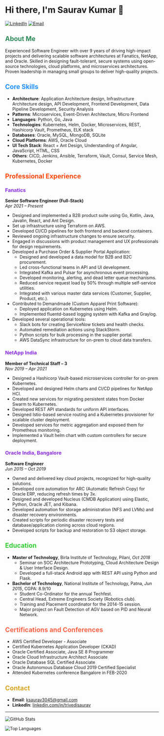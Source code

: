 # Hi there, I'm Saurav Kumar 👋

[![LinkedIn](https://img.shields.io/badge/LinkedIn-blue?style=flat&logo=linkedin&labelColor=blue)](https://www.linkedin.com/in/trivedisaurav/)
[![Email](https://img.shields.io/badge/Email-ksaurav3045@gmail.com-blue?style=flat&logo=gmail&labelColor=blue)](mailto:ksaurav3045@gmail.com)

## <span style="color: #2E8B57;">About Me</span>

Experienced Software Engineer with over 9 years of driving high-impact projects and delivering scalable software architectures at Fanatics, NetApp, and Oracle. Skilled in designing fault-tolerant, secure systems using open-source technologies, cloud platforms, and microservices architectures. Proven leadership in managing small groups to deliver high-quality projects.

## <span style="color: #1E90FF;">Core Skills</span>

- **Architecture**: Application Architecture design, Infrastructure Architecture design, API Development, Frontend Development, Data Pipeline Development, Security Analysis
- **Patterns**: Microservices, Event-Driven Architecture, Micro Frontend
- **Languages**: Python, Go, Java
- **Technologies**: Kubernetes, Helm, Docker, Microservices, REST, Hashicorp Vault, Prometheus, ELK stack
- **Databases**: Oracle, MySQL, MongoDB, SQLite
- **Cloud Platforms**: AWS, Oracle Cloud
- **UI Tech Stack**: React + Ant Design, Understanding of Angular, JavaScript, HTML, CSS
- **Others**: CICD, Jenkins, Ansible, Terraform, Vault, Consul, Service Mesh, Kubernetes, Docker

## <span style="color: #FF4500;">Professional Experience</span>

### <span style="color: #8A2BE2;">Fanatics</span>
**Senior Software Engineer (Full-Stack)**  
*Apr 2021 – Present*

- Designed and implemented a B2B product suite using Go, Kotlin, Java, Javalin, React, and Ant Design.
- Set up infrastructure using Terraform on AWS.
- Developed CI/CD pipelines for both frontend and backend containers.
- Reviewed ongoing infrastructure changes to ensure security.
- Engaged in discussions with product management and UX professionals for design requirements.
- Developed a Purchase Order & Supplier Portal Application:
  - Designed and developed a data model for B2B and B2C procurement.
  - Led cross-functional teams in API and UI development.
  - Integrated Kafka and Pulsar for asynchronous event processing.
  - Developed monitoring, alerting, and dead letter queue mechanisms.
  - Reduced service request load by 50% through multiple self-service utilities.
  - Integrated with various master data services (Customer, Supplier, Product, etc.).
- Contributed to Demandmade (Custom Apparel Print Software):
  - Deployed application on Kubernetes using Helm.
  - Implemented fluentd-based logging system with Kafka and Graylog.
- Developed several operational tools:
  - Slack bots for creating ServiceNow tickets and health checks.
  - Automated remediation actions using StackStorm.
  - Python scripts for bulk processing in the supplier portal.
  - AWS DataSync infrastructure for on-prem to cloud data transfers.

### <span style="color: #8A2BE2;">NetApp India</span>
**Member of Technical Staff – 3**  
*Nov 2019 – Apr 2021*

- Designed a Hashicorp Vault-based microservices controller for on-prem Kubernetes.
- Developed and designed Helm charts and CI/CD pipelines for NetApp HCI.
- Created new services for migrating persistent states from Docker Swarm to Kubernetes.
- Developed REST API standards for uniform API interfaces.
- Designed Istio-based service routing and a Kubernetes provisioner for scalable cluster deployment.
- Developed services for metric aggregation and exposed them for Prometheus monitoring.
- Implemented a Vault helm chart with custom controllers for secure deployment.

### <span style="color: #8A2BE2;">Oracle India, Bangalore</span>
**Software Engineer**  
*Jun 2015 – Oct 2019*

- Owned and delivered key cloud projects, recognized for high-quality solutions.
- Developed core automation for ARC (Automatic Refresh Copy) for Oracle ERP, reducing refresh times by 3x.
- Designed and developed Nucleus (CMDB Application) using Elastic, Python, Oracle JET, and Kibana.
- Developed automation for storage administration (NFS and LVMs) and disaster recovery environments.
- Created scripts for periodic disaster recovery tests and database/application cloning across cloud regions.
- Developed scripts for backup and restoration to S3 object storage.

## <span style="color: #32CD32;">Education</span>

- **Master of Technology**, Birla Institute of Technology, Pilani, *Oct 2018*
  - Seminar on SOC Architecture Prototyping, Cloud Architecture Design & User Interface Design.
  - Developed a full-stack Android app with REST API using Python and Flask.
- **Bachelor of Technology**, National Institute of Technology, Patna, *Jun 2015*, CGPA: 8.9/10
  - Student Co-Ordinator for the annual Techfest.
  - Central Head, Extreme Engineers Society (Robotics club).
  - Training and Placement coordinator for the 2014-15 session.
  - Major project on Fault Detection of AGV based on PID and Neural Network.

## <span style="color: #FF6347;">Certifications and Conferences</span>

- AWS Certified Developer - Associate
- Certified Kubernetes Application Developer (CKAD)
- Oracle Certified Associate, Java SE 8 Programmer
- Oracle Cloud Infrastructure Architect Associate
- Oracle Database SQL Certified Associate
- Oracle Autonomous Database Cloud 2019 Certified Specialist
- Attended Kubernetes conference Bangalore in FEB-2020

## <span style="color: #DAA520;">Contact</span>

- **Email**: [ksaurav3045@gmail.com](mailto:ksaurav3045@gmail.com)
- **LinkedIn**: [linkedin.com/in/trivedisaurav](https://www.linkedin.com/in/trivedisaurav/)

---

![GitHub Stats](https://github-readme-stats.vercel.app/api?username=saurav-k&show_icons=true&theme=radical)

![Top Languages](https://github-readme-stats.vercel.app/api/top-langs/?username=saurav-k&layout=compact&theme=radical)

